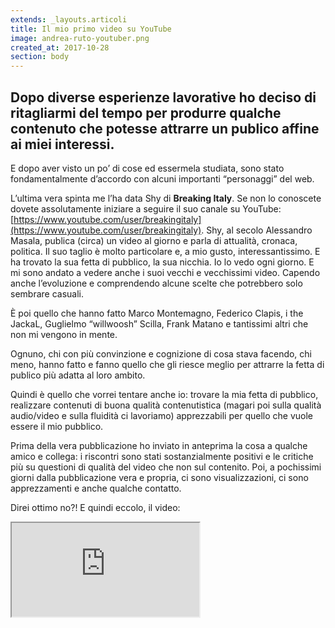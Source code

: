 ```yaml
---
extends: _layouts.articoli
title: Il mio primo video su YouTube
image: andrea-ruto-youtuber.png
created_at: 2017-10-28
section: body
---
```


## Dopo diverse esperienze lavorative ho deciso di ritagliarmi del tempo per produrre qualche contenuto che potesse attrarre un publico affine ai miei interessi. 

E dopo aver visto un po’ di cose ed essermela studiata, sono stato fondamentalmente d’accordo con alcuni importanti “personaggi” del web. 

L’ultima vera spinta me l’ha data Shy di __Breaking Italy__. Se non lo conoscete dovete assolutamente iniziare a seguire il suo canale su YouTube: [https://www.youtube.com/user/breakingitaly](https://www.youtube.com/user/breakingitaly). Shy, al secolo Alessandro Masala, publica (circa) un video al giorno e parla di attualità, cronaca, politica. Il suo taglio è molto particolare e, a mio gusto, interessantissimo. E ha trovato la sua fetta di pubblico, la sua nicchia. Io lo vedo ogni giorno. E mi sono andato a vedere anche i suoi vecchi e vecchissimi video. Capendo anche l’evoluzione e comprendendo alcune scelte che potrebbero solo sembrare casuali. 

È poi quello che hanno fatto Marco Montemagno, Federico Clapis, i the JackaL, Guglielmo “willwoosh” Scilla, Frank Matano e tantissimi altri che non mi vengono in mente.

Ognuno, chi con più convinzione e cognizione di cosa stava facendo, chi meno, hanno fatto e fanno quello che gli riesce meglio per attrarre la fetta di publico più adatta al loro ambito. 

Quindi è quello che vorrei tentare anche io: trovare la mia fetta di pubblico, realizzare contenuti di buona qualità contenutistica (magari poi sulla qualità audio/video e sulla fluidità ci lavoriamo) apprezzabili per quello che vuole essere il mio pubblico. 

Prima della vera pubblicazione ho inviato in anteprima la cosa a qualche amico e collega: i riscontri sono stati sostanzialmente positivi e le critiche più su questioni di qualità del video che non sul contenito. Poi, a pochissimi giorni dalla pubblicazione vera e propria, ci sono visualizzazioni, ci sono apprezzamenti e anche qualche contatto. 

Direi ottimo no?! E quindi eccolo, il video:

<div class="ratio ratio-16x9 border-shadow-sm">
    <iframe src="https://www.youtube.com/embed/I4JQ0CqnUqQ" title="YouTube video player"allow="accelerometer; autoplay; clipboard-write; encrypted-media; gyroscope; picture-in-picture" allowfullscreen></iframe>
</div>